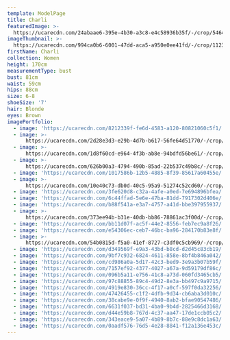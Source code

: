 ```yaml
---
template: ModelPage
title: Charli
featuredImage: >-
  https://ucarecdn.com/24abaae6-395e-4b30-a3c8-e4c58936b35f/-/crop/5464x2788/0,1587/-/preview/
imageThumbnail: >-
  https://ucarecdn.com/994ca0b6-6001-47dd-aca5-a950e0ee41fd/-/crop/1123x1590/65,0/-/preview/
firstName: Charli
collection: Women
height: 170cm
measurementType: bust
bust: 81cm
waist: 59cm
hips: 88cm
size: 6-8
shoeSize: '7'
hair: Blonde
eyes: Brown
imagePortfolio:
  - image: 'https://ucarecdn.com/8212339f-fe6d-4583-a120-80821060c5f1/'
  - image: >-
      https://ucarecdn.com/2d28e3d3-e29b-4d7b-b617-56fe64d51770/-/crop/5175x7296/429,902/-/preview/
  - image: >-
      https://ucarecdn.com/1d8f60cd-e964-4f3b-ab8e-94bdfd56be61/-/crop/4480x6244/0,476/-/preview/
  - image: >-
      https://ucarecdn.com/626b00a3-4794-490b-85ad-22b537c49b8c/-/crop/1782x1376/0,191/-/preview/-/rotate/90/
  - image: 'https://ucarecdn.com/1017586b-12b5-4885-8f39-85617a60455e/'
  - image: >-
      https://ucarecdn.com/10e40c73-db0d-40c5-95a9-51274c52cd60/-/crop/1066x1576/29,117/-/preview/
  - image: 'https://ucarecdn.com/3fe620d8-c32a-4afe-a0ed-7e694896bfea/'
  - image: 'https://ucarecdn.com/6c44ffad-5e6e-47ba-81dd-7917302d406e/'
  - image: 'https://ucarecdn.com/b88f541a-e3a7-4757-a41d-bbe397955937/'
  - image: >-
      https://ucarecdn.com/373ee94b-b31e-40db-bb86-78861ac3f00d/-/crop/4968x7781/546,664/-/preview/
  - image: 'https://ucarecdn.com/bb11d07f-ac5f-44e2-8556-feb7ec9a8f26/'
  - image: 'https://ucarecdn.com/e54306ec-ceb7-46bc-ba96-284170b83e8f/'
  - image: >-
      https://ucarecdn.com/54b0815d-f5a0-41ef-8727-c3df0c5cb969/-/crop/964x1116/114,635/-/preview/
  - image: 'https://ucarecdn.com/d349569f-e9a3-43bd-b8cd-d2d45c83cb19/'
  - image: 'https://ucarecdn.com/9bf7c932-6824-4611-858e-8bf4b846a042/'
  - image: 'https://ucarecdn.com/cd986a0a-5d17-42c3-bed9-3e9a3b07b59f/'
  - image: 'https://ucarecdn.com/7157ef92-4377-4027-a67a-9d59179df86c/'
  - image: 'https://ucarecdn.com/096b5a11-e756-41c8-a73d-060fd3465cb5/'
  - image: 'https://ucarecdn.com/97c88855-89c4-49d2-8e3a-bb497c9a9715/'
  - image: 'https://ucarecdn.com/4919e830-36cc-4f17-a0cf-597f0da32256/'
  - image: 'https://ucarecdn.com/47426455-c1f2-4dfb-9d34-cb6aba3d010c/'
  - image: 'https://ucarecdn.com/38cabe9e-0f9f-4940-8ab2-bfae90547486/'
  - image: 'https://ucarecdn.com/6631f037-bd31-4ba0-9b4d-2825466d3168/'
  - image: 'https://ucarecdn.com/d44e59b8-767d-4c37-aa47-17de1ccb05c2/'
  - image: 'https://ucarecdn.com/343eace9-5a07-4b89-8b7c-88e9c8dc1a63/'
  - image: 'https://ucarecdn.com/0aadf576-76d5-4e28-8841-f12a136e453c/'
---
```


